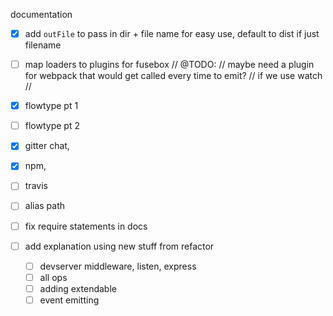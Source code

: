 documentation
- [x] add `outFile` to pass in dir + file name for easy use, default to dist if just filename
- [ ] map loaders to plugins for fusebox
// @TODO:
// maybe need a plugin for webpack that would get called every time to emit?
// if we use watch
//

- [x] flowtype pt 1
- [ ] flowtype pt 2

- [x] gitter chat,
- [x] npm,
- [ ] travis
- [ ] alias path

- [ ] fix require statements in docs
- [ ] add explanation using new stuff from refactor
  - [ ] devserver middleware, listen, express
  - [ ] all ops
  - [ ] adding extendable
  - [ ] event emitting
